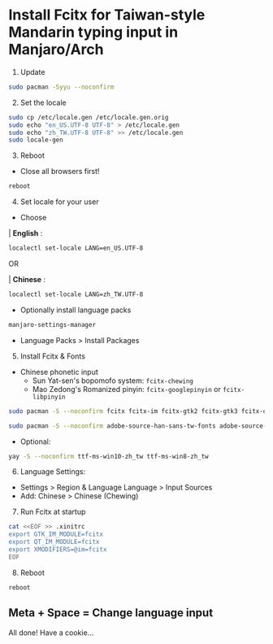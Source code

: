 # Install Fcitx for Taiwan-style Mandarin typing input in Manjaro/Arch

1. Update

```bash
sudo pacman -Syyu --noconfirm
```

2. Set the locale

```bash
sudo cp /etc/locale.gen /etc/locale.gen.orig
sudo echo "en_US.UTF-8 UTF-8" > /etc/locale.gen
sudo echo "zh_TW.UTF-8 UTF-8" >> /etc/locale.gen
sudo locale-gen
```

3. Reboot

- Close all browsers first!

```bash
reboot
```

4. Set locale for your user

- Choose

| **English** :

```bash
localectl set-locale LANG=en_US.UTF-8
```

OR

| **Chinese** :

```bash
localectl set-locale LANG=zh_TW.UTF-8
```

- Optionally install language packs

```bash
manjaro-settings-manager
```

  - Language Packs > Install Packages

5. Install Fcitx & Fonts

- Chinese phonetic input
  - Sun Yat-sen's bopomofo system: `fcitx-chewing`
  - Mao Zedong's Romanized pinyin: `fcitx-googlepinyin` or `fcitx-libpinyin`

```bash
sudo pacman -S --noconfirm fcitx fcitx-im fcitx-gtk2 fcitx-gtk3 fcitx-qt5 fcitx-configtool fcitx-chewing libchewing
```

```bash
sudo pacman -S --noconfirm adobe-source-han-sans-tw-fonts adobe-source-han-serif-tw-fonts
```

- Optional:

```bash
yay -S --noconfirm ttf-ms-win10-zh_tw ttf-ms-win8-zh_tw
```

6. Language Settings:

- Settings > Region & Language Language > Input Sources
- Add: Chinese > Chinese (Chewing)

7. Run Fcitx at startup

```bash
cat <<EOF >> .xinitrc
export GTK_IM_MODULE=fcitx
export QT_IM_MODULE=fcitx
export XMODIFIERS=@im=fcitx
EOF
```

8. Reboot

```bash
reboot
```

## Meta + Space = Change language input

All done! Have a cookie...

###
